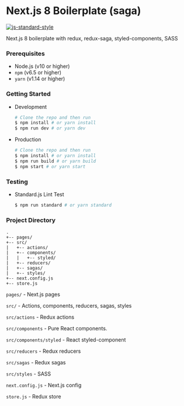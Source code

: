 # Next.js 8 Boilerplate (saga)

[![js-standard-style](https://cdn.rawgit.com/feross/standard/master/badge.svg)](https://github.com/feross/standard)

Next.js 8 boilerplate with redux, redux-saga, styled-components, SASS

### Prerequisites

- Node.js (v10 or higher)
- `npm` (v6.5 or higher)
- `yarn` (v1.14 or higher)

### Getting Started

- Development
    ```bash
    # Clone the repo and then run
    $ npm install # or yarn install
    $ npm run dev # or yarn dev
    ```

- Production
    ```bash
    # Clone the repo and then run
    $ npm install # or yarn install
    $ npm run build # or yarn build
    $ npm start # or yarn start
    ```

### Testing

- Standard.js Lint Test
    ```bash
    $ npm run standard # or yarn standard
    ```

### Project Directory

```
.
+-- pages/
+-- src/
|   +-- actions/
|   +-- components/
|   |   +-- styled/
|   +-- reducers/
|   +-- sagas/
|   +-- styles/
+-- next.config.js
+-- store.js
```

`pages/` - Next.js pages

`src/` - Actions, components, reducers, sagas, styles

`src/actions` - Redux actions

`src/components` - Pure React components.

`src/components/styled` - React styled-component

`src/reducers` - Redux reducers

`src/sagas` - Redux sagas

`src/styles` - SASS

`next.config.js` - Next.js config

`store.js` - Redux store